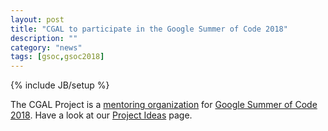```yaml
---
layout: post
title: "CGAL to participate in the Google Summer of Code 2018"
description: ""
category: "news"
tags: [gsoc,gsoc2018]
---
```

{% include JB/setup %}

The CGAL Project is a <a href="https://summerofcode.withgoogle.com/organizations/6121660483108864/">mentoring organization</a>
for <a href="https://summerofcode.withgoogle.com/">Google Summer of Code 2018</a>.
Have a look at our <a href="https://github.com/CGAL/cgal/wiki/Project-Ideas">Project Ideas</a> page.
